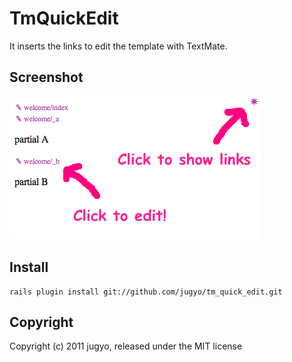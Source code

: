 TmQuickEdit
===========

It inserts the links to edit the template with TextMate.

Screenshot
----

![doc.png](https://github.com/jugyo/tm_quick_edit/raw/master/doc/doc.png)

Install
----

    rails plugin install git://github.com/jugyo/tm_quick_edit.git

Copyright
----

Copyright (c) 2011 jugyo, released under the MIT license
